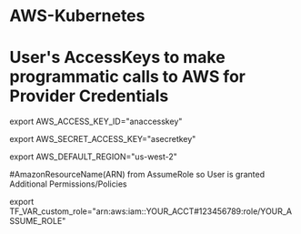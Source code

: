 # AWS-Kubernetes

# User's AccessKeys to make programmatic calls to AWS for Provider Credentials

export AWS_ACCESS_KEY_ID="anaccesskey"

export AWS_SECRET_ACCESS_KEY="asecretkey"

export AWS_DEFAULT_REGION="us-west-2"

#AmazonResourceName(ARN) from AssumeRole so User is granted Additional Permissions/Policies

export TF_VAR_custom_role="arn:aws:iam::YOUR_ACCT#123456789:role/YOUR_ASSUME_ROLE"
